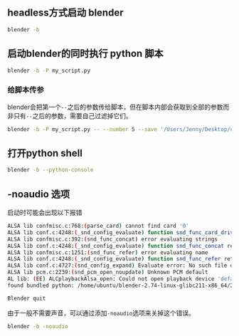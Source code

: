 ## headless方式启动 blender

```bash
blender -b
```

 ## 启动blender的同时执行 python 脚本

```bash
blender -b -P my_script.py
```

### 给脚本传参

blender会把第一个`--`之后的参数传给脚本，但在脚本内部会获取到全部的参数而非只有`--`之后的参数，需要自己过滤掉它们。

```bash
blender -b -P my_script.py -- --number 5 --save '/Users/Jenny/Desktop/cube.obj'
```

## 打开python shell

```bash
blender -b --python-console
```

## -noaudio 选项

启动时可能会出现以下报错

```bash
ALSA lib confmisc.c:768:(parse_card) cannot find card '0'
ALSA lib conf.c:4248:(_snd_config_evaluate) function snd_func_card_driver returned error: No such file or directory
ALSA lib confmisc.c:392:(snd_func_concat) error evaluating strings
ALSA lib conf.c:4248:(_snd_config_evaluate) function snd_func_concat returned error: No such file or directory
ALSA lib confmisc.c:1251:(snd_func_refer) error evaluating name
ALSA lib conf.c:4248:(_snd_config_evaluate) function snd_func_refer returned error: No such file or directory
ALSA lib conf.c:4727:(snd_config_expand) Evaluate error: No such file or directory
ALSA lib pcm.c:2239:(snd_pcm_open_noupdate) Unknown PCM default
AL lib: (EE) ALCplaybackAlsa_open: Could not open playback device 'default': No such file or directory
found bundled python: /home/ubuntu/blender-2.74-linux-glibc211-x86_64/2.74/python

Blender quit
```

由于一般不需要声音，可以通过添加`-noaudio`选项来关掉这个错误。

```bash
blender -b -noaudio
```